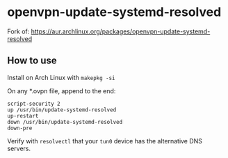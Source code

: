 # openvpn-update-systemd-resolved
Fork of: https://aur.archlinux.org/packages/openvpn-update-systemd-resolved

## How to use

Install on Arch Linux with `makepkg -si`

On any *.ovpn file, append to the end:

```
script-security 2
up /usr/bin/update-systemd-resolved
up-restart
down /usr/bin/update-systemd-resolved
down-pre
```

Verify with `resolvectl` that your `tun0` device has the alternative DNS servers.
